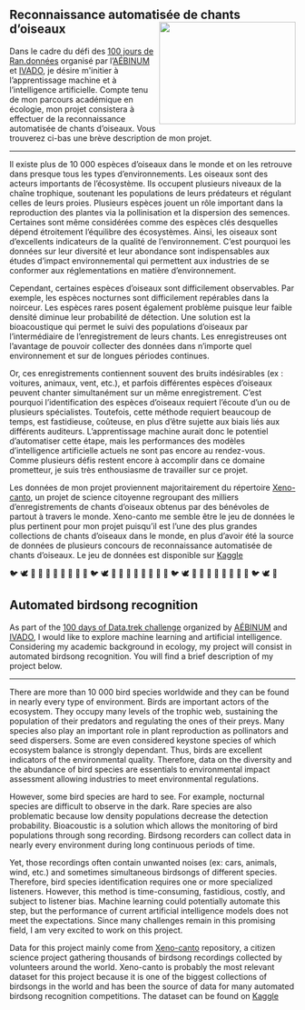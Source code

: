 ## Reconnaissance automatisée de chants d’oiseaux <img align = "right" src="https://cdn.dribbble.com/users/3818458/screenshots/12475968/media/9f5d0f10a6f4dbbb2d19b5b3a9819fe8.png" width="240" height="180">


Dans le cadre du défi des [100 jours de Ran.données](http://test.ivado.ca/evenements/100-jours-de-ran-donnees-2/) organisé par l’[AÉBINUM](http://www.aebinum.umontreal.ca/) et [IVADO](https://ivado.ca/), je désire m'initier à l’apprentissage machine et à l’intelligence artificielle. Compte tenu de mon parcours académique en écologie, mon projet consistera à effectuer de la reconnaissance automatisée de chants d’oiseaux. Vous trouverez ci-bas une brève description de mon projet.
*********************************************************************************************************************************************************************************
Il existe plus de 10 000 espèces d’oiseaux dans le monde et on les retrouve dans presque tous les types d’environnements. Les oiseaux sont des acteurs importants de l’écosystème. Ils occupent plusieurs niveaux de la chaîne trophique, soutenant les populations de leurs prédateurs et régulant celles de leurs proies. Plusieurs espèces jouent un rôle important dans la reproduction des plantes via la pollinisation et la dispersion des semences.  Certaines sont même considérées comme des espèces clés desquelles dépend étroitement l’équilibre des écosystèmes. Ainsi, les oiseaux sont d’excellents indicateurs de la qualité de l’environnement. C’est pourquoi les données sur leur diversité et leur abondance sont indispensables aux études d’impact environnemental qui permettent aux industries de se conformer aux réglementations en matière d’environnement.

Cependant, certaines espèces d’oiseaux sont difficilement observables. Par exemple, les espèces nocturnes sont difficilement repérables dans la noirceur. Les espèces rares posent également problème puisque leur faible densité diminue leur probabilité de détection. Une solution est la bioacoustique qui permet le suivi des populations d’oiseaux par l’intermédiaire de l’enregistrement de leurs chants. Les enregistreuses ont l’avantage de pouvoir collecter des données dans n’importe quel environnement et sur de longues périodes continues.

Or, ces enregistrements contiennent souvent des bruits indésirables (ex : voitures, animaux, vent, etc.), et parfois différentes espèces d’oiseaux peuvent chanter simultanément sur un même enregistrement. C’est pourquoi l’identification des espèces d’oiseaux requiert l’écoute d’un ou de plusieurs spécialistes. Toutefois, cette méthode requiert beaucoup de temps, est fastidieuse, coûteuse, en plus d’être sujette aux biais liés aux différents auditeurs. L’apprentissage machine aurait donc le potentiel d’automatiser cette étape, mais les performances des modèles d’intelligence artificielle actuels ne sont pas encore au rendez-vous. Comme plusieurs défis restent encore à accomplir dans ce domaine prometteur, je suis très enthousiasme de travailler sur ce projet.

Les données de mon projet proviennent majoritairement du répertoire [Xeno-canto](https://www.xeno-canto.org/), un projet de science citoyenne regroupant des milliers d’enregistrements de chants d’oiseaux obtenus par des bénévoles de partout à travers le monde. Xeno-canto me semble être le jeu de données le plus pertinent pour mon projet puisqu’il est l’une des plus grandes collections de chants d’oiseaux dans le monde, en plus d’avoir été la source de données de plusieurs concours de reconnaissance automatisée de chants d’oiseaux. Le jeu de données est disponible sur [Kaggle](https://www.kaggle.com/rohanrao/xeno-canto-bird-recordings-extended-a-m)


:bird: :dove: :duck: :owl: :peacock: :penguin: :eagle: :swan: :flamingo: :parrot: :bird: :dove: :duck: :owl: :peacock: :penguin: :eagle: :swan: :flamingo: :parrot: :bird: :dove: :duck: :owl: :peacock: :penguin: :eagle: :swan: :flamingo: :parrot: :bird: :dove: :duck:


## Automated birdsong recognition

As part of the [100 days of Data.trek challenge](https://ivado.ca/en/events/the-100-days-of-data-trek-challenge/) organized by [AÉBINUM](http://www.aebinum.umontreal.ca/index_EN.html) and [IVADO](https://ivado.ca/en/), I would like to explore machine learning and artificial intelligence. Considering my academic background in ecology, my project will consist in automated birdsong recognition. You will find a brief description of my project below.
*********************************************************************************************************************************************************************************
There are more than 10 000 bird species worldwide and they can be found in nearly every type of environment. Birds are important actors of the ecosystem. They occupy many levels of the trophic web, sustaining the population of their predators and regulating the ones of their preys. Many species also play an important role in plant reproduction as pollinators and seed dispersers. Some are even considered keystone species of which ecosystem balance is strongly dependant. Thus, birds are excellent indicators of the environmental quality. Therefore, data on the diversity and the abundance of bird species are essentials to environmental impact assessment allowing industries to meet environmental regulations.

However, some bird species are hard to see. For example, nocturnal species are difficult to observe in the dark. Rare species are also problematic because low density populations decrease the detection probability. Bioacoustic is a solution which allows the monitoring of bird populations through song recording. Birdsong recorders can collect data in nearly every environment during long continuous periods of time.

Yet, those recordings often contain unwanted noises (ex: cars, animals, wind, etc.) and sometimes simultaneous birdsongs of different species. Therefore, bird species identification requires one or more specialized listeners. However, this method is time-consuming, fastidious, costly, and subject to listener bias. Machine learning could potentially automate this step, but the performance of current artificial intelligence models does not meet the expectations. Since many challenges remain in this promising field, I am very excited to work on this project.

Data for this project mainly come from [Xeno-canto](https://www.xeno-canto.org/) repository, a citizen science project gathering thousands of birdsong recordings collected by volunteers around the world. Xeno-canto is probably the most relevant dataset for this project because it is one of the biggest collections of birdsongs in the world and has been the source of data for many automated birdsong recognition competitions. The dataset can be found on [Kaggle](https://www.kaggle.com/rohanrao/xeno-canto-bird-recordings-extended-a-m)

